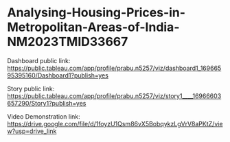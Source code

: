 # Analysing-Housing-Prices-in-Metropolitan-Areas-of-India-NM2023TMID33667


Dashboard public link: https://public.tableau.com/app/profile/prabu.n5257/viz/dashboard1_16966595395160/Dashboard1?publish=yes

Story public link: https://public.tableau.com/app/profile/prabu.n5257/viz/story1____16966603657290/Story1?publish=yes

Video Demonstration link: https://drive.google.com/file/d/1foyzU1Qsm86vX5BobqykzLgVrV8aPKtZ/view?usp=drive_link
